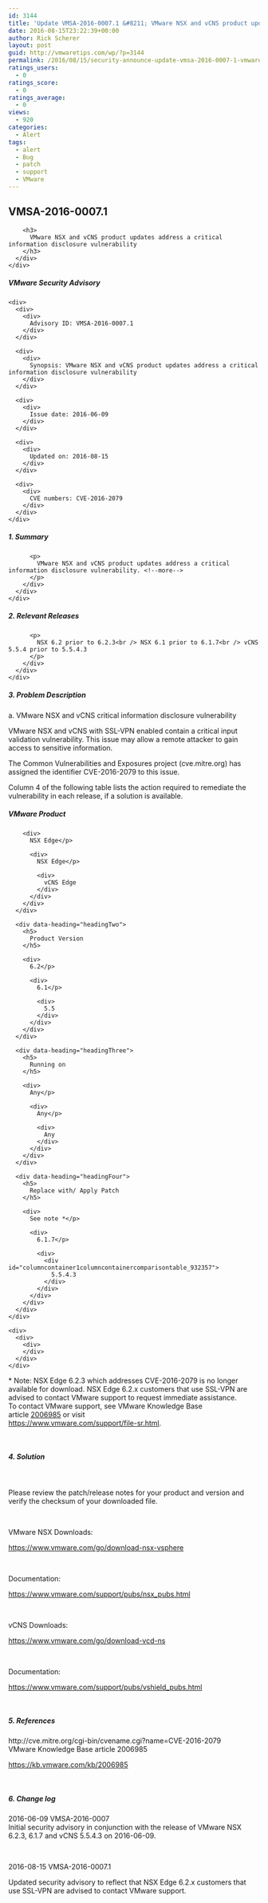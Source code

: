 ```yaml
---
id: 3144
title: 'Update VMSA-2016-0007.1 &#8211; VMware NSX and vCNS product updates address a critical information disclosure vulnerability'
date: 2016-08-15T23:22:39+00:00
author: Rick Scherer
layout: post
guid: http://vmwaretips.com/wp/?p=3144
permalink: /2016/08/15/security-announce-update-vmsa-2016-0007-1-vmware-nsx-and-vcns-product-updates-address-a-critical-information-disclosure-vulnerability/
ratings_users:
  - 0
ratings_score:
  - 0
ratings_average:
  - 0
views:
  - 920
categories:
  - Alert
tags:
  - alert
  - Bug
  - patch
  - support
  - VMware
---
```

<div>
  <div>
    <div>
      <div>
        <h2>
          VMSA-2016-0007.1
        </h2>
        
        <h3>
          VMware NSX and vCNS product updates address a critical information disclosure vulnerability
        </h3>
      </div>
    </div>
  </div>
</div>

<div>
  <div id="columncontainer1columncontainercomparisontable">
    <div>
      <div data-heading="headingOne">
        <h5>
          VMware Security Advisory<span style="font-size: 0.83em; font-weight: normal;"> </span>
        </h5>
      </div>
    </div>
    
    <div>
      <div>
        <div>
          Advisory ID: VMSA-2016-0007.1
        </div>
      </div>
      
      <div>
        <div>
          Synopsis: VMware NSX and vCNS product updates address a critical information disclosure vulnerability
        </div>
      </div>
      
      <div>
        <div>
          Issue date: 2016-06-09
        </div>
      </div>
      
      <div>
        <div>
          Updated on: 2016-08-15
        </div>
      </div>
      
      <div>
        <div>
          CVE numbers: CVE-2016-2079
        </div>
      </div>
    </div>
  </div>
</div>

<div>
  <div>
    <div>
      <div>
        <div>
          <h5>
            1. Summary
          </h5>
          
          <p>
            VMware NSX and vCNS product updates address a critical information disclosure vulnerability. <!--more-->
          </p>
        </div>
      </div>
    </div>
  </div>
</div>

<div>
  <div>
    <div>
      <div>
        <div>
          <h5>
            2. Relevant Releases
          </h5>
          
          <p>
            NSX 6.2 prior to 6.2.3<br /> NSX 6.1 prior to 6.1.7<br /> vCNS 5.5.4 prior to 5.5.4.3
          </p>
        </div>
      </div>
    </div>
  </div>
</div>

<div>
  <h5>
    3. Problem Description
  </h5>
  
  <p>
    a. VMware NSX and vCNS critical information disclosure vulnerability
  </p>
  
  <p>
    VMware NSX and vCNS with SSL-VPN enabled contain a critical input validation vulnerability. This issue may allow a remote attacker to gain access to sensitive information.
  </p>
  
  <p>
    The Common Vulnerabilities and Exposures project (cve.mitre.org) has assigned the identifier CVE-2016-2079 to this issue.
  </p>
  
  <p>
    Column 4 of the following table lists the action required to remediate the vulnerability in each release, if a solution is available.
  </p>
</div>

<div>
  <div id="columncontainer1columncontainercomparisontable_932357">
    <div>
      <div data-heading="headingOne">
        <h5>
          VMware Product
        </h5>
        
        <div>
          NSX Edge</p> 
          
          <div>
            NSX Edge</p> 
            
            <div>
              vCNS Edge
            </div>
          </div>
        </div>
      </div>
      
      <div data-heading="headingTwo">
        <h5>
          Product Version
        </h5>
        
        <div>
          6.2</p> 
          
          <div>
            6.1</p> 
            
            <div>
              5.5
            </div>
          </div>
        </div>
      </div>
      
      <div data-heading="headingThree">
        <h5>
          Running on
        </h5>
        
        <div>
          Any</p> 
          
          <div>
            Any</p> 
            
            <div>
              Any
            </div>
          </div>
        </div>
      </div>
      
      <div data-heading="headingFour">
        <h5>
          Replace with/ Apply Patch
        </h5>
        
        <div>
          See note *</p> 
          
          <div>
            6.1.7</p> 
            
            <div>
              <div id="columncontainer1columncontainercomparisontable_932357">
                5.5.4.3
              </div>
            </div>
          </div>
        </div>
      </div>
    </div>
    
    <div>
      <div>
        <div>
        </div>
      </div>
    </div>
  </div>
</div>

<div>
  <p>
    * Note: NSX Edge 6.2.3 which addresses CVE-2016-2079 is no longer available for download. NSX Edge 6.2.x customers that use SSL-VPN are advised to contact VMware support to request immediate assistance.<br /> To contact VMware support, see VMware Knowledge Base article <a href="https://kb.vmware.com/kb/2006985">2006985</a> or visit<br /> <a href="https://www.vmware.com/support/file-sr.html">https://www.vmware.com/support/file-sr.html</a>.
  </p>
  
  <p>
    &nbsp;
  </p>
  
  <h5>
    4. Solution
  </h5>
  
  <p>
    &nbsp;
  </p>
  
  <p>
    Please review the patch/release notes for your product and version and verify the checksum of your downloaded file.
  </p>
  
  <p>
    &nbsp;
  </p>
  
  <p>
    VMware NSX Downloads:
  </p>
  
  <p>
    <a href="https://www.vmware.com/go/download-nsx-vsphere" target="_blank">https://www.vmware.com/go/download-nsx-vsphere</a>
  </p>
  
  <p>
    &nbsp;
  </p>
  
  <p>
    Documentation:
  </p>
  
  <p>
    <a href="https://www.vmware.com/support/pubs/nsx_pubs.html" target="_blank">https://www.vmware.com/support/pubs/nsx_pubs.html</a>
  </p>
  
  <p>
    &nbsp;
  </p>
  
  <p>
    vCNS Downloads:
  </p>
  
  <p>
    <a href="https://www.vmware.com/go/download-vcd-ns" target="_blank">https://www.vmware.com/go/download-vcd-ns</a>
  </p>
  
  <p>
    &nbsp;
  </p>
  
  <p>
    Documentation:
  </p>
  
  <p>
    <a href="https://www.vmware.com/support/pubs/vshield_pubs.html" target="_blank">https://www.vmware.com/support/pubs/vshield_pubs.html</a>
  </p>
  
  <p>
    &nbsp;
  </p>
  
  <h5>
    5. References
  </h5>
  
  <p>
    <a name="&lpos=content_security : 235" href="http://cve.mitre.org/cgi-bin/cvename.cgi?name=CVE-2016-2079" target="_blank"></a>http://cve.mitre.org/cgi-bin/cvename.cgi?name=CVE-2016-2079<br /> VMware Knowledge Base article 2006985
  </p>
  
  <p>
    <a href="https://kb.vmware.com/kb/2006985">https://kb.vmware.com/kb/2006985</a>
  </p>
  
  <p>
    &nbsp;
  </p>
  
  <h5>
    6. Change log
  </h5>
  
  <p>
    2016-06-09 VMSA-2016-0007<br /> Initial security advisory in conjunction with the release of VMware NSX 6.2.3, 6.1.7 and vCNS 5.5.4.3 on 2016-06-09.
  </p>
  
  <p>
    &nbsp;
  </p>
  
  <p>
    2016-08-15 VMSA-2016-0007.1
  </p>
  
  <p>
    Updated security advisory to reflect that NSX Edge 6.2.x customers that use SSL-VPN are advised to contact VMware support.
  </p>
</div>
